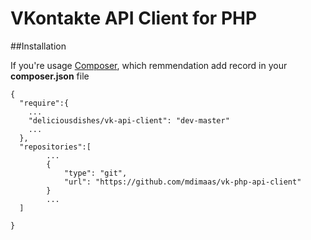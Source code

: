 VKontakte API Client for PHP
=================

##Installation


If you're usage <a href="https://getcomposer.org/">Composer</a>, which remmendation add record in your <b>composer.json</b> file

```
{
  "require":{
    ...
    "deliciousdishes/vk-api-client": "dev-master"
    ...
  },
  "repositories":[
        ...
        {
            "type": "git",
            "url": "https://github.com/mdimaas/vk-php-api-client"
        }
        ...
  ]
  
}
```


